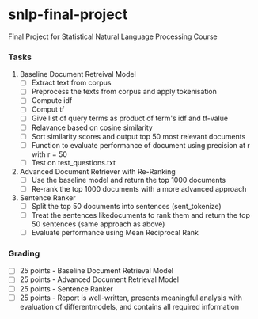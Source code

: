 # snlp-final-project
Final Project for Statistical Natural Language Processing Course
### Tasks
1. Baseline Document Retreival Model
   - [ ] Extract text from corpus
   - [ ] Preprocess the texts from corpus and apply tokenisation
   - [ ] Compute idf
   - [ ] Comput tf
   - [ ] Give list of query terms as product of term's idf and tf-value
   - [ ] Relavance based on cosine similarity
   - [ ] Sort similarity scores and output top 50 most relevant documents
   - [ ] Function to evaluate performance of document using precision at r with r = 50
   - [ ] Test on test_questions.txt
2. Advanced Document Retriever with Re-Ranking
   - [ ] Use the baseline model and return the top 1000 documents
   - [ ] Re-rank the top 1000 documents with a more advanced approach
3. Sentence Ranker
   - [ ] Split the top 50 documents into sentences (sent_tokenize)
   - [ ] Treat the sentences likedocuments to rank them and return the top 50 sentences (same approach as above)
   - [ ] Evaluate performance using Mean Reciprocal Rank
### Grading
  - [ ] 25 points - Baseline Document Retrieval Model
  - [ ] 25 points - Advanced Document Retrieval Model
  - [ ] 25 points - Sentence Ranker
  - [ ] 25 points - Report is well-written, presents meaningful analysis with evaluation of differentmodels, and contains all required information
